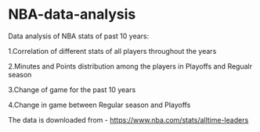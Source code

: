 # NBA-data-analysis
Data analysis of NBA stats of past 10 years:

1.Correlation of different stats of all players throughout the years

2.Minutes and Points distribution among the players in Playoffs and Regualr season

3.Change of game for the past 10 years

4.Change in game between Regular season and Playoffs

The data is downloaded from - https://www.nba.com/stats/alltime-leaders
